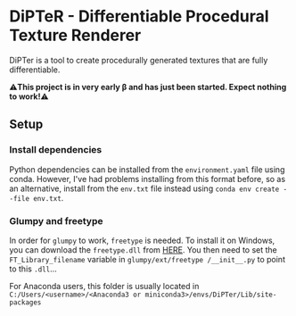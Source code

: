# DiPTeR - Differentiable Procedural Texture Renderer

DiPTer is a tool to create procedurally generated textures that are fully differentiable.
 
 :warning:**This project is in very early β and has just been started. Expect nothing to work!**:warning:
 
 
## Setup

### Install dependencies

Python dependencies can be installed from the `environment.yaml` file using conda. However, I've had problems installing from this format before, so as an alternative, install
 from the `env.txt` file instead using `conda env create --file env.txt`.
  
### Glumpy and freetype
In order for `glumpy` to work, `freetype` is needed. To install it on Windows, you can download the `freetype.dll` from 
[HERE](https://github.com/ubawurinna/freetype-windows-binaries/blob/master/win64/freetype.dll). You then need to set the `FT_Library_filename` variable in `glumpy/ext/freetype
/__init__.py` to point to this `.dll`...

For Anaconda users, this folder is usually located in `C:/Users/<username>/<Anaconda3 or miniconda3>/envs/DiPTer/Lib/site-packages`

